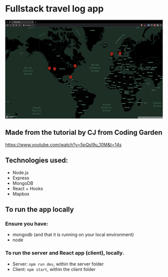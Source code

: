 # Fullstack travel log app

![App screenshot](screenshots/screenshot.png?raw=true "App screenshot")

## Made from the tutorial by CJ from Coding Garden
https://www.youtube.com/watch?v=5pQsl9u_10M&t=14s

## Technologies used:
- Node.js
- Express
- MongoDB
- React + Hooks
- Mapbox

## To run the app locally

### Ensure you have:
- mongodb (and that it is running on your local environment)
- node

### To run the server and React app (client), locally.
- Server: `npm run dev`, within the server folder
- Client: `npm start`, within the client folder
